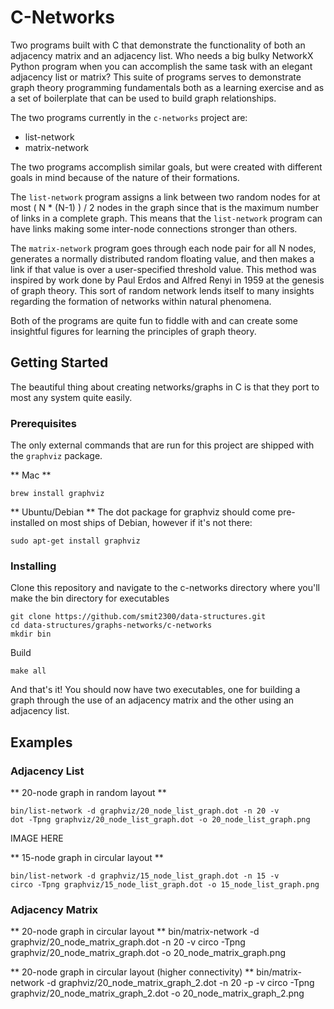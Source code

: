 # C-Networks

Two programs built with C that demonstrate the functionality of both an adjacency matrix and an adjacency list. Who needs a big bulky NetworkX Python program when you can accomplish the same task with an elegant adjacency list or matrix? This suite of programs serves to demonstrate graph theory programming fundamentals both as a learning exercise and as a set of boilerplate that can be used to build graph relationships.

The two programs currently in the `c-networks` project are:
 * list-network
 * matrix-network

The two programs accomplish similar goals, but were created with different goals in mind because of the nature of their formations.

The `list-network` program assigns a link between two random nodes for at most ( N * (N-1) ) / 2 nodes in the graph since that is the maximum number of links in a complete graph. This means that the `list-network` program can have links making some inter-node connections stronger than others.

The `matrix-network` program goes through each node pair for all N nodes, generates a normally distributed random floating value, and then makes a link if that value is over a user-specified threshold value. This method was inspired by work done by Paul Erdos and Alfred Renyi in 1959 at the genesis of graph theory. This sort of random network lends itself to many insights regarding the formation of networks within natural phenomena.

Both of the programs are quite fun to fiddle with and can create some insightful figures for learning the principles of graph theory.

## Getting Started

The beautiful thing about creating networks/graphs in C is that they port to most any system quite easily.

### Prerequisites
The only external commands that are run for this project are shipped with the `graphviz` package.

** Mac **
```
brew install graphviz
```

** Ubuntu/Debian **
The dot package for graphviz should come pre-installed on most ships of Debian, however if it's not there:
```
sudo apt-get install graphviz
```

### Installing
Clone this repository and navigate to the c-networks directory where you'll make the bin directory for executables
```
git clone https://github.com/smit2300/data-structures.git
cd data-structures/graphs-networks/c-networks
mkdir bin
```

Build
```
make all
```

And that's it! You should now have two executables, one for building a graph through the use of an adjacency matrix and the other using an adjacency list.

## Examples

### Adjacency List
** 20-node graph in random layout **
```
bin/list-network -d graphviz/20_node_list_graph.dot -n 20 -v
dot -Tpng graphviz/20_node_list_graph.dot -o 20_node_list_graph.png
```
IMAGE HERE

** 15-node graph in circular layout **
```
bin/list-network -d graphviz/15_node_list_graph.dot -n 15 -v
circo -Tpng graphviz/15_node_list_graph.dot -o 15_node_list_graph.png
```

### Adjacency Matrix
** 20-node graph in circular layout **
bin/matrix-network -d graphviz/20_node_matrix_graph.dot -n 20 -v
circo -Tpng graphviz/20_node_matrix_graph.dot -o 20_node_matrix_graph.png

** 20-node graph in circular layout (higher connectivity) **
bin/matrix-network -d graphviz/20_node_matrix_graph_2.dot -n 20 -p -v
circo -Tpng graphviz/20_node_matrix_graph_2.dot -o 20_node_matrix_graph_2.png
